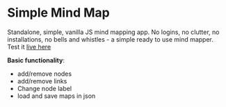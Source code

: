 # Simple Mind Map

Standalone, simple, vanilla JS mind mapping app. No logins, no clutter, no installations, no bells and whistles - a simple ready to use mind mapper. Test it [live here](https://varna9000.github.io/simplemindmap/)

**Basic functionality**: 
 - add/remove nodes
 - add/remove links
 - Change node label
 - load and save maps in json


